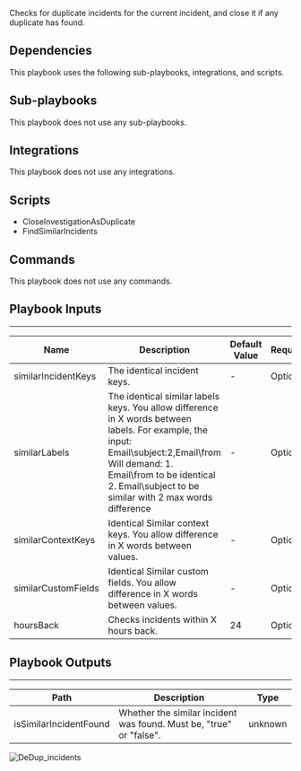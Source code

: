 Checks for duplicate incidents for the current incident, and close it if any duplicate has found. 

## Dependencies
This playbook uses the following sub-playbooks, integrations, and scripts.

## Sub-playbooks
This playbook does not use any sub-playbooks.

## Integrations
This playbook does not use any integrations.

## Scripts
* CloseInvestigationAsDuplicate
* FindSimilarIncidents

## Commands
This playbook does not use any commands.

## Playbook Inputs  
---

| **Name** | **Description** | **Default Value** | **Required** |
| --- | --- | --- | --- | 
| similarIncidentKeys | The identical incident keys. | - | Optional |
| similarLabels | The identical similar labels keys. You allow difference in X words between labels. For example, the input: Email\\subject:2,Email\\from Will demand: 1. Email\\from to be identical 2. Email\\subject to be similar with 2 max words difference | - | Optional |
| similarContextKeys | Identical Similar context keys. You allow difference in X words between values.  | - | Optional |
| similarCustomFields | Identical Similar custom fields. You allow difference in X words between values. | - | Optional |
| hoursBack | Checks incidents within X hours back. | 24 | Optional |

## Playbook Outputs
---

| **Path** | **Description** | **Type** |
| --- | --- | --- |
| isSimilarIncidentFound | Whether the similar incident was found. Must be, "true" or "false". | unknown |

![DeDup_incidents](https://github.com/demisto/content/blob/77dfca704d8ac34940713c1737f89b07a5fc2b9d/images/playbooks/DeDup_incidents.png)
